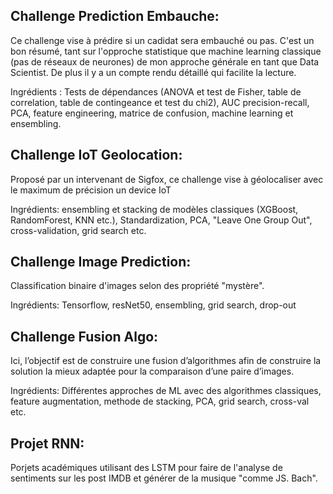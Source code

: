 ## Challenge Prediction Embauche:
Ce challenge vise à prédire si un cadidat sera embauché ou pas. C'est un bon résumé, tant sur l'opproche statistique que machine learning classique (pas de réseaux de neurones) de mon approche générale en tant que Data Scientist.
De plus il y a un compte rendu détaillé qui facilite la lecture.

Ingrédients : Tests de dépendances (ANOVA et test de Fisher, table de correlation, table de contingeance et test du chi2),
AUC precision-recall, PCA, feature engineering, matrice de confusion, machine learning et ensembling.

## Challenge IoT Geolocation:
Proposé par un intervenant de Sigfox, ce challenge vise à géolocaliser avec le maximum de précision un device IoT

Ingrédients: ensembling et stacking de modèles classiques (XGBoost, RandomForest, KNN etc.), Standardization, PCA, "Leave One Group Out", cross-validation, grid search etc.

## Challenge Image Prediction:
Classification binaire d'images selon des propriété "mystère".

Ingrédients: Tensorflow, resNet50, ensembling, grid search, drop-out
## Challenge Fusion Algo:
Ici, l’objectif est de construire une fusion d’algorithmes afin de construire la solution la mieux adaptée pour la comparaison d’une paire d’images.

Ingrédients: Différentes approches de ML avec des algorithmes classiques, feature augmentation, methode de stacking, PCA, grid search, cross-val etc.

## Projet RNN:
Porjets académiques utilisant des LSTM pour faire de l'analyse de sentiments sur les post IMDB et générer de la musique "comme JS. Bach".

